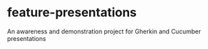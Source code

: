 # feature-presentations
An awareness and demonstration project for Gherkin and Cucumber presentations
